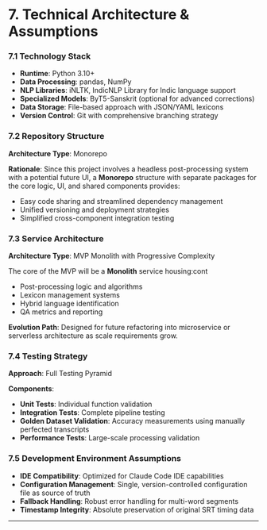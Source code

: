 # 7. Technical Architecture & Assumptions

### 7.1 Technology Stack
- **Runtime**: Python 3.10+
- **Data Processing**: pandas, NumPy
- **NLP Libraries**: iNLTK, IndicNLP Library for Indic language support
- **Specialized Models**: ByT5-Sanskrit (optional for advanced corrections)
- **Data Storage**: File-based approach with JSON/YAML lexicons
- **Version Control**: Git with comprehensive branching strategy

### 7.2 Repository Structure
**Architecture Type**: Monorepo

**Rationale**: Since this project involves a headless post-processing system with a potential future UI, a **Monorepo** structure with separate packages for the core logic, UI, and shared components provides:
- Easy code sharing and streamlined dependency management
- Unified versioning and deployment strategies
- Simplified cross-component integration testing

### 7.3 Service Architecture
**Architecture Type**: MVP Monolith with Progressive Complexity

The core of the MVP will be a **Monolith** service housing:cont
- Post-processing logic and algorithms
- Lexicon management systems
- Hybrid language identification
- QA metrics and reporting

**Evolution Path**: Designed for future refactoring into microservice or serverless architecture as scale requirements grow.

### 7.4 Testing Strategy
**Approach**: Full Testing Pyramid

**Components**:
- **Unit Tests**: Individual function validation
- **Integration Tests**: Complete pipeline testing
- **Golden Dataset Validation**: Accuracy measurements using manually perfected transcripts
- **Performance Tests**: Large-scale processing validation

### 7.5 Development Environment Assumptions
- **IDE Compatibility**: Optimized for Claude Code IDE capabilities
- **Configuration Management**: Single, version-controlled configuration file as source of truth
- **Fallback Handling**: Robust error handling for multi-word segments
- **Timestamp Integrity**: Absolute preservation of original SRT timing data

---

